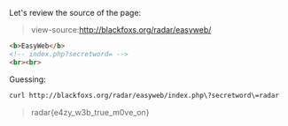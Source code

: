 Let's review the source of the page:
>view-source:http://blackfoxs.org/radar/easyweb/
```html
<b>EasyWeb</b>
<!-- index.php?secretword= -->
<br><br>
```

Guessing:
```bash
curl http://blackfoxs.org/radar/easyweb/index.php\?secretword\=radar
```
> radar{e4zy_w3b_true_m0ve_on}
